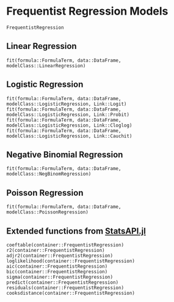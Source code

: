 # Frequentist Regression Models

```@docs
FrequentistRegression
```

## Linear Regression 
```@docs
fit(formula::FormulaTerm, data::DataFrame, modelClass::LinearRegression)
```

## Logistic Regression
```@docs
fit(formula::FormulaTerm, data::DataFrame, modelClass::LogisticRegression, Link::Logit)
fit(formula::FormulaTerm, data::DataFrame, modelClass::LogisticRegression, Link::Probit)
fit(formula::FormulaTerm, data::DataFrame, modelClass::LogisticRegression, Link::Cloglog)
fit(formula::FormulaTerm, data::DataFrame, modelClass::LogisticRegression, Link::Cauchit)
```

## Negative Binomial Regression
```@docs
fit(formula::FormulaTerm, data::DataFrame, modelClass::NegBinomRegression)
```

## Poisson Regression
```@docs
fit(formula::FormulaTerm, data::DataFrame, modelClass::PoissonRegression)
```

## Extended functions from [StatsAPI.jl](https://github.com/JuliaStats/StatsAPI.jl)

```@docs
coeftable(container::FrequentistRegression)
r2(container::FrequentistRegression)
adjr2(container::FrequentistRegression)
loglikelihood(container::FrequentistRegression)
aic(container::FrequentistRegression)
bic(container::FrequentistRegression)
sigma(container::FrequentistRegression)
predict(container::FrequentistRegression)
residuals(container::FrequentistRegression)
cooksdistance(container::FrequentistRegression)
```